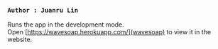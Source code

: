 ### `Author : Juanru Lin`

Runs the app in the development mode.<br />
Open [https://wavesoap.herokuapp.com/](wavesoap) to view it in the website.

